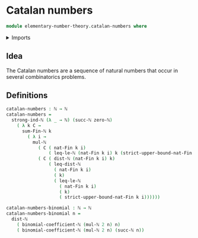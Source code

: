 # Catalan numbers

```agda
module elementary-number-theory.catalan-numbers where
```

<details><summary>Imports</summary>

```agda
open import elementary-number-theory.binomial-coefficients
open import elementary-number-theory.distance-natural-numbers
open import elementary-number-theory.multiplication-natural-numbers
open import elementary-number-theory.natural-numbers
open import elementary-number-theory.strict-inequality-natural-numbers
open import elementary-number-theory.strong-induction-natural-numbers
open import elementary-number-theory.sums-of-natural-numbers

open import univalent-combinatorics.standard-finite-types
```

</details>

## Idea

The Catalan numbers are a sequence of natural numbers that occur in several
combinatorics problems.

## Definitions

```agda
catalan-numbers : ℕ → ℕ
catalan-numbers =
  strong-ind-ℕ (λ _ → ℕ) (succ-ℕ zero-ℕ)
    ( λ k C →
      sum-Fin-ℕ k
        ( λ i →
          mul-ℕ
            ( C ( nat-Fin k i)
                ( leq-le-ℕ (nat-Fin k i) k (strict-upper-bound-nat-Fin k i)))
            ( C ( dist-ℕ (nat-Fin k i) k)
                ( leq-dist-ℕ
                  ( nat-Fin k i)
                  ( k)
                  ( leq-le-ℕ
                    ( nat-Fin k i)
                    ( k)
                    ( strict-upper-bound-nat-Fin k i))))))

catalan-numbers-binomial : ℕ → ℕ
catalan-numbers-binomial n =
  dist-ℕ
    ( binomial-coefficient-ℕ (mul-ℕ 2 n) n)
    ( binomial-coefficient-ℕ (mul-ℕ 2 n) (succ-ℕ n))
```
